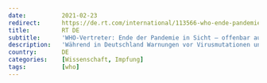 ```yaml
---
date:          2021-02-23
redirect:      https://de.rt.com/international/113566-who-ende-pandemie-in-sicht/
title:         RT DE
subtitle:      'WHO-Vertreter: Ende der Pandemie in Sicht – offenbar auch ohne Impfung'
description:   'Während in Deutschland Warnungen vor Virusmutationen und vor der "dritten Welle" publik werden, spricht die WHO von einem seit Wochen gegenläufigen Trend. Einige sprechen bereits von einem Ende der Ausnahmesituation im Laufe dieses Jahres – ganz ohne Impfung.'
country:       DE
categories:    [Wissenschaft, Impfung]
tags:          [who]
---
```

